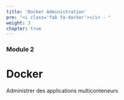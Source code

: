 ```yaml
---
title: 'Docker Administration'
pre: "<i class='fab fa-docker'></i> - "
weight: 3
chapter: true
---
```


### Module 2

# Docker

Administrer des applications multiconteneurs